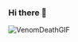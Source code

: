 ### Hi there 👋
![VenomDeathGIF](https://user-images.githubusercontent.com/104570132/179357826-181276bc-e01f-4e25-800b-50eec07fe2a3.gif)

<!--
**arturgonzaga320/arturgonzaga320** is a ✨ _special_ ✨ repository because its `README.md` (this file) appears on your GitHub profile.

Here are some ideas to get you started:

- 🔭 I’m currently working on ...
- 🌱 I’m currently learning ...
- 👯 I’m looking to collaborate on ...
- 🤔 I’m looking for help with ...
- 💬 Ask me about ...
- 📫 How to reach me: ...
- 😄 Pronouns: ...
- ⚡ Fun fact: ...
-->
